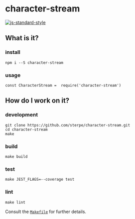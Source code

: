 # character-stream

[![js-standard-style](https://cdn.rawgit.com/feross/standard/master/badge.svg)](https://github.com/feross/standard)

## What is it?

### install
```
npm i --S character-stream
```

### usage
```
const CharacterStream =  require('character-stream')
```

## How do I work on it?

### development
```
git clone https://github.com/sterpe/character-stream.git
cd character-stream
make
```

### build
```
make build
```
### test
```
make JEST_FLAGS=--coverage test
```

### lint
```
make lint
```

Consult the [`Makefile`](Makefile) for further details.
